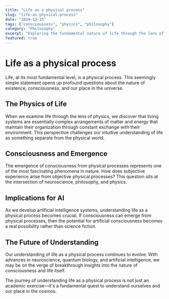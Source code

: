```yaml
---
title: "Life as a physical process"
slug: "life-as-physical-process"
date: "2024-12-15"
tags: ["consciousness", "physics", "philosophy"]
category: "Philosophy"
excerpt: "Exploring the fundamental nature of life through the lens of physics and consciousness studies."
featured: true
---
```


# Life as a physical process

Life, at its most fundamental level, is a physical process. This seemingly simple statement opens up profound questions about the nature of existence, consciousness, and our place in the universe.

## The Physics of Life

When we examine life through the lens of physics, we discover that living systems are essentially complex arrangements of matter and energy that maintain their organization through constant exchange with their environment. This perspective challenges our intuitive understanding of life as something separate from the physical world.

## Consciousness and Emergence

The emergence of consciousness from physical processes represents one of the most fascinating phenomena in nature. How does subjective experience arise from objective physical processes? This question sits at the intersection of neuroscience, philosophy, and physics.

## Implications for AI

As we develop artificial intelligence systems, understanding life as a physical process becomes crucial. If consciousness can emerge from physical processes, then the potential for artificial consciousness becomes a real possibility rather than science fiction.

## The Future of Understanding

Our understanding of life as a physical process continues to evolve. With advances in neuroscience, quantum biology, and artificial intelligence, we may be on the verge of breakthrough insights into the nature of consciousness and life itself.

The journey of understanding life as a physical process is not just an academic exercise—it's a fundamental quest to understand ourselves and our place in the cosmos.